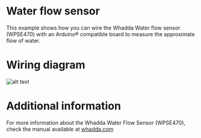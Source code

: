 # Water flow sensor
This example shows how you can wire the Whadda Water flow sensor (WPSE470) with an Arduino® compatible board to measure the approximate flow of water.
# Wiring diagram
![alt text](https://github.com/WhaddaMakers/WPSE470/blob/main/wiring_diagram_WPSE470.PNG?raw=true)
# Additional information
For more information about the Whadda Water Flow Sensor (WPSE470), check the manual available at [whadda.com](https://www.whadda.com)
